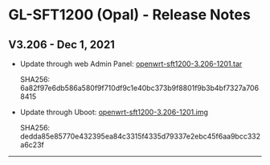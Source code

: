 # GL-SFT1200 (Opal) - Release Notes

## V3.206 - Dec 1, 2021

- Update through web Admin Panel: [openwrt-sft1200-3.206-1201.tar](https://fw.gl-inet.com/firmware/sft1200/release/openwrt-sft1200-3.206-1201.tar)

    SHA256: 6a82f97e6db586a580f9f710df9c1e40bc373b9f8801f9b3b4bf7327a7068415

- Update through Uboot: [openwrt-sft1200-3.206-1201.img](https://fw.gl-inet.com/firmware/sft1200/release/openwrt-sft1200-3.206-1201.img)

    SHA256: dedda85e85770e432395ea84c3315f4335d79337e2ebc45f6aa9bcc332a6c23f

---
